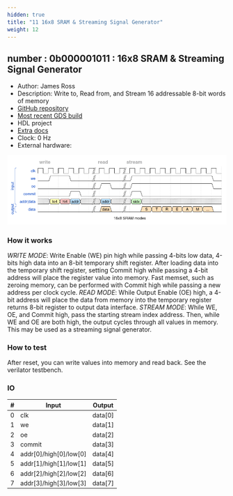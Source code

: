 ```yaml
---
hidden: true
title: "11 16x8 SRAM & Streaming Signal Generator"
weight: 12
---
```


## number : 0b000001011 : 16x8 SRAM & Streaming Signal Generator

* Author: James Ross
* Description: Write to, Read from, and Stream 16 addressable 8-bit words of memory
* [GitHub repository](https://github.com/jar/tt02_sram)
* [Most recent GDS build](https://github.com/jar/tt02_sram/actions/runs/3597741115)
* HDL project
* [Extra docs](https://github.com/jar/tt02_sram/blob/main/README.md)
* Clock: 0 Hz
* External hardware: 

![picture](images/16x8sram.png)

### How it works

*WRITE MODE*: Write Enable (WE) pin high while passing 4-bits low data, 4-bits high data into an 8-bit temporary shift register. After loading data into the temporary shift register, setting Commit high while passing a 4-bit address will place the register value into memory.  Fast memset, such as zeroing memory, can be performed with Commit high while passing a new address per clock cycle.  *READ MODE*: While Output Enable (OE) high, a 4-bit address will place the data from memory into the temporary register returns 8-bit register to output data interface.  *STREAM MODE*: While WE, OE, and Commit high, pass the starting stream index address.  Then, while WE and OE are both high, the output cycles through all values in memory.  This may be used as a streaming signal generator.

### How to test

After reset, you can write values into memory and read back. See the verilator testbench.

### IO

| # | Input        | Output       |
|---|--------------|--------------|
| 0 | clk  | data[0] |
| 1 | we  | data[1] |
| 2 | oe  | data[2] |
| 3 | commit  | data[3] |
| 4 | addr[0]/high[0]/low[0]  | data[4] |
| 5 | addr[1]/high[1]/low[1]  | data[5] |
| 6 | addr[2]/high[2]/low[2]  | data[6] |
| 7 | addr[3]/high[3]/low[3]  | data[7] |
